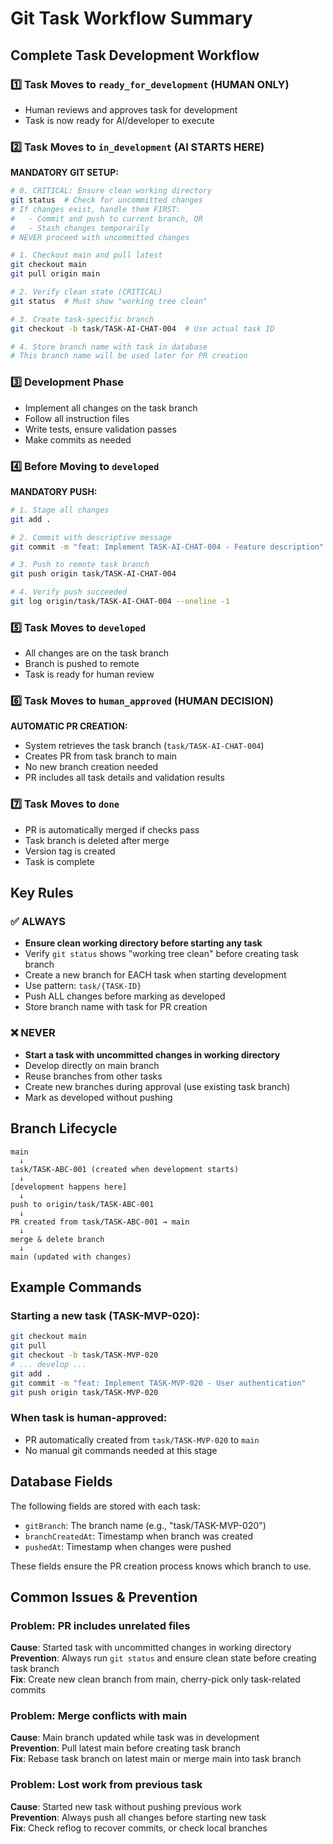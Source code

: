 # Git Task Workflow Summary

## Complete Task Development Workflow

### 1️⃣ Task Moves to `ready_for_development` (HUMAN ONLY)
- Human reviews and approves task for development
- Task is now ready for AI/developer to execute

### 2️⃣ Task Moves to `in_development` (AI STARTS HERE)
**MANDATORY GIT SETUP:**
```bash
# 0. CRITICAL: Ensure clean working directory
git status  # Check for uncommitted changes
# If changes exist, handle them FIRST:
#   - Commit and push to current branch, OR
#   - Stash changes temporarily
# NEVER proceed with uncommitted changes

# 1. Checkout main and pull latest
git checkout main
git pull origin main

# 2. Verify clean state (CRITICAL)
git status  # Must show "working tree clean"

# 3. Create task-specific branch
git checkout -b task/TASK-AI-CHAT-004  # Use actual task ID

# 4. Store branch name with task in database
# This branch name will be used later for PR creation
```

### 3️⃣ Development Phase
- Implement all changes on the task branch
- Follow all instruction files
- Write tests, ensure validation passes
- Make commits as needed

### 4️⃣ Before Moving to `developed`
**MANDATORY PUSH:**
```bash
# 1. Stage all changes
git add .

# 2. Commit with descriptive message
git commit -m "feat: Implement TASK-AI-CHAT-004 - Feature description"

# 3. Push to remote task branch
git push origin task/TASK-AI-CHAT-004

# 4. Verify push succeeded
git log origin/task/TASK-AI-CHAT-004 --oneline -1
```

### 5️⃣ Task Moves to `developed`
- All changes are on the task branch
- Branch is pushed to remote
- Task is ready for human review

### 6️⃣ Task Moves to `human_approved` (HUMAN DECISION)
**AUTOMATIC PR CREATION:**
- System retrieves the task branch (`task/TASK-AI-CHAT-004`)
- Creates PR from task branch to main
- No new branch creation needed
- PR includes all task details and validation results

### 7️⃣ Task Moves to `done`
- PR is automatically merged if checks pass
- Task branch is deleted after merge
- Version tag is created
- Task is complete

## Key Rules

### ✅ ALWAYS
- **Ensure clean working directory before starting any task**
- Verify `git status` shows "working tree clean" before creating task branch
- Create a new branch for EACH task when starting development
- Use pattern: `task/{TASK-ID}`
- Push ALL changes before marking as developed
- Store branch name with task for PR creation

### ❌ NEVER
- **Start a task with uncommitted changes in working directory**
- Develop directly on main branch
- Reuse branches from other tasks
- Create new branches during approval (use existing task branch)
- Mark as developed without pushing

## Branch Lifecycle

```
main
  ↓
task/TASK-ABC-001 (created when development starts)
  ↓
[development happens here]
  ↓
push to origin/task/TASK-ABC-001
  ↓
PR created from task/TASK-ABC-001 → main
  ↓
merge & delete branch
  ↓
main (updated with changes)
```

## Example Commands

### Starting a new task (TASK-MVP-020):
```bash
git checkout main
git pull
git checkout -b task/TASK-MVP-020
# ... develop ...
git add .
git commit -m "feat: Implement TASK-MVP-020 - User authentication"
git push origin task/TASK-MVP-020
```

### When task is human-approved:
- PR automatically created from `task/TASK-MVP-020` to `main`
- No manual git commands needed at this stage

## Database Fields

The following fields are stored with each task:
- `gitBranch`: The branch name (e.g., "task/TASK-MVP-020")
- `branchCreatedAt`: Timestamp when branch was created
- `pushedAt`: Timestamp when changes were pushed

These fields ensure the PR creation process knows which branch to use.

## Common Issues & Prevention

### Problem: PR includes unrelated files
**Cause**: Started task with uncommitted changes in working directory  
**Prevention**: Always run `git status` and ensure clean state before creating task branch  
**Fix**: Create new clean branch from main, cherry-pick only task-related commits

### Problem: Merge conflicts with main
**Cause**: Main branch updated while task was in development  
**Prevention**: Pull latest main before creating task branch  
**Fix**: Rebase task branch on latest main or merge main into task branch

### Problem: Lost work from previous task
**Cause**: Started new task without pushing previous work  
**Prevention**: Always push all changes before starting new task  
**Fix**: Check reflog to recover commits, or check local branches